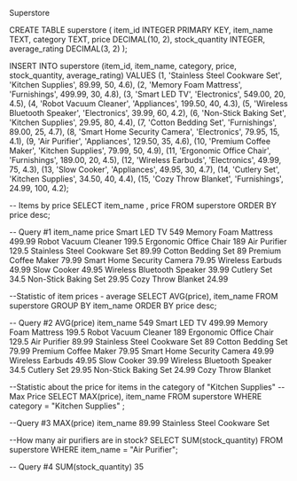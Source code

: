 Superstore 

CREATE TABLE superstore (
    item_id INTEGER PRIMARY KEY,
    item_name TEXT,
    category TEXT,
    price DECIMAL(10, 2),
    stock_quantity INTEGER,
    average_rating DECIMAL(3, 2)
);

INSERT INTO superstore (item_id, item_name, category, price, stock_quantity, average_rating)
VALUES
    (1, 'Stainless Steel Cookware Set', 'Kitchen Supplies', 89.99, 50, 4.6),
    (2, 'Memory Foam Mattress', 'Furnishings', 499.99, 30, 4.8),
    (3, 'Smart LED TV', 'Electronics', 549.00, 20, 4.5),
    (4, 'Robot Vacuum Cleaner', 'Appliances', 199.50, 40, 4.3),
    (5, 'Wireless Bluetooth Speaker', 'Electronics', 39.99, 60, 4.2),
    (6, 'Non-Stick Baking Set', 'Kitchen Supplies', 29.95, 80, 4.4),
    (7, 'Cotton Bedding Set', 'Furnishings', 89.00, 25, 4.7),
    (8, 'Smart Home Security Camera', 'Electronics', 79.95, 15, 4.1),
    (9, 'Air Purifier', 'Appliances', 129.50, 35, 4.6),
    (10, 'Premium Coffee Maker', 'Kitchen Supplies', 79.99, 50, 4.9),
    (11, 'Ergonomic Office Chair', 'Furnishings', 189.00, 20, 4.5),
    (12, 'Wireless Earbuds', 'Electronics', 49.99, 75, 4.3),
    (13, 'Slow Cooker', 'Appliances', 49.95, 30, 4.7),
    (14, 'Cutlery Set', 'Kitchen Supplies', 34.50, 40, 4.4),
    (15, 'Cozy Throw Blanket', 'Furnishings', 24.99, 100, 4.2);

-- Items by price
SELECT item_name , price
FROM superstore
ORDER BY price desc;

-- Query #1 
item_name	price
Smart LED TV	549
Memory Foam Mattress	499.99
Robot Vacuum Cleaner	199.5
Ergonomic Office Chair	189
Air Purifier	129.5
Stainless Steel Cookware Set	89.99
Cotton Bedding Set	89
Premium Coffee Maker	79.99
Smart Home Security Camera	79.95
Wireless Earbuds	49.99
Slow Cooker	49.95
Wireless Bluetooth Speaker	39.99
Cutlery Set	34.5
Non-Stick Baking Set	29.95
Cozy Throw Blanket	24.99

--Statistic of item prices - average 
SELECT AVG(price), item_name
FROM superstore
GROUP BY item_name
ORDER BY price desc;

-- Query #2 
AVG(price)	item_name
549	Smart LED TV
499.99	Memory Foam Mattress
199.5	Robot Vacuum Cleaner
189	Ergonomic Office Chair
129.5	Air Purifier
89.99	Stainless Steel Cookware Set
89	Cotton Bedding Set
79.99	Premium Coffee Maker
79.95	Smart Home Security Camera
49.99	Wireless Earbuds
49.95	Slow Cooker
39.99	Wireless Bluetooth Speaker
34.5	Cutlery Set
29.95	Non-Stick Baking Set
24.99	Cozy Throw Blanket

--Statistic about the price for items in the category of "Kitchen Supplies" -- Max Price
SELECT MAX(price), item_name
FROM superstore 
WHERE category = "Kitchen Supplies" ;

--Query #3 
MAX(price)	item_name
89.99	Stainless Steel Cookware Set

--How many air purifiers are in stock?
SELECT SUM(stock_quantity)
FROM superstore
WHERE item_name = "Air Purifier";

-- Query #4 
SUM(stock_quantity)
35
